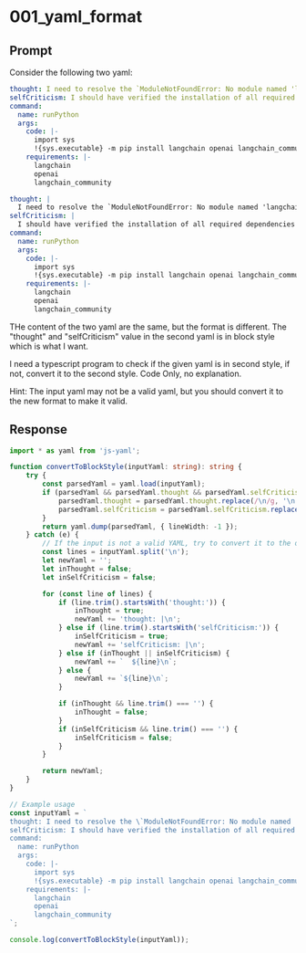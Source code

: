 # 001_yaml_format

## Prompt

Consider the following two yaml:

```yaml
thought: I need to resolve the `ModuleNotFoundError: No module named 'langchain_community'` error by ensuring that all necessary dependencies are correctly installed.
selfCriticism: I should have verified the installation of all required dependencies before running the code.
command:
  name: runPython
  args:
    code: |-
      import sys
      !{sys.executable} -m pip install langchain openai langchain_community
    requirements: |-
      langchain
      openai
      langchain_community
```

```yaml
thought: |
  I need to resolve the `ModuleNotFoundError: No module named 'langchain_community'` error by ensuring that all necessary dependencies are correctly installed.
selfCriticism: |
  I should have verified the installation of all required dependencies before running the code.
command:
  name: runPython
  args:
    code: |-
      import sys
      !{sys.executable} -m pip install langchain openai langchain_community
    requirements: |-
      langchain
      openai
      langchain_community
```

THe content of the two yaml are the same, but the format is different. The "thought" and "selfCriticism" value in the second yaml is in block style which is what I want. 

I need a typescript program to check if the given yaml is in second style, if not, convert it to the second style. Code Only, no explanation.

Hint: The input yaml may not be a valid yaml, but you should convert it to the new format to make it valid.

## Response

```typescript
import * as yaml from 'js-yaml';

function convertToBlockStyle(inputYaml: string): string {
    try {
        const parsedYaml = yaml.load(inputYaml);
        if (parsedYaml && parsedYaml.thought && parsedYaml.selfCriticism) {
            parsedYaml.thought = parsedYaml.thought.replace(/\n/g, '\n  ');
            parsedYaml.selfCriticism = parsedYaml.selfCriticism.replace(/\n/g, '\n  ');
        }
        return yaml.dump(parsedYaml, { lineWidth: -1 });
    } catch (e) {
        // If the input is not a valid YAML, try to convert it to the desired format
        const lines = inputYaml.split('\n');
        let newYaml = '';
        let inThought = false;
        let inSelfCriticism = false;

        for (const line of lines) {
            if (line.trim().startsWith('thought:')) {
                inThought = true;
                newYaml += 'thought: |\n';
            } else if (line.trim().startsWith('selfCriticism:')) {
                inSelfCriticism = true;
                newYaml += 'selfCriticism: |\n';
            } else if (inThought || inSelfCriticism) {
                newYaml += `  ${line}\n`;
            } else {
                newYaml += `${line}\n`;
            }

            if (inThought && line.trim() === '') {
                inThought = false;
            }
            if (inSelfCriticism && line.trim() === '') {
                inSelfCriticism = false;
            }
        }

        return newYaml;
    }
}

// Example usage
const inputYaml = `
thought: I need to resolve the \`ModuleNotFoundError: No module named 'langchain_community'\` error by ensuring that all necessary dependencies are correctly installed.
selfCriticism: I should have verified the installation of all required dependencies before running the code.
command:
  name: runPython
  args:
    code: |-
      import sys
      !{sys.executable} -m pip install langchain openai langchain_community
    requirements: |-
      langchain
      openai
      langchain_community
`;

console.log(convertToBlockStyle(inputYaml));
```

